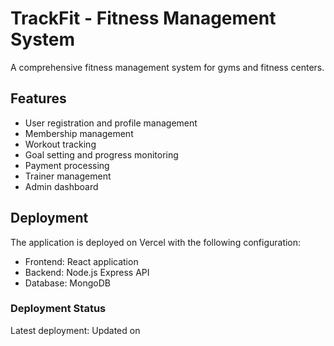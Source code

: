 # TrackFit - Fitness Management System

A comprehensive fitness management system for gyms and fitness centers.

## Features

- User registration and profile management
- Membership management
- Workout tracking
- Goal setting and progress monitoring
- Payment processing
- Trainer management
- Admin dashboard

## Deployment

The application is deployed on Vercel with the following configuration:
- Frontend: React application 
- Backend: Node.js Express API
- Database: MongoDB

### Deployment Status

Latest deployment: Updated on <!-- TIMESTAMP --><?php echo date('Y-m-d H:i:s'); ?><!-- /TIMESTAMP -->
